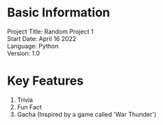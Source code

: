 # Basic Information

Project Title: Random Project 1  
Start Date: April 16 2022  
Language: Python  
Version: 1.0

# Key Features

1. Trivia
2. Fun Fact
3. Gacha (Inspired by a game called 'War Thunder')  

